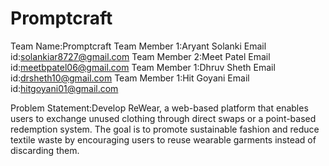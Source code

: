 # Promptcraft
Team Name:Promptcraft
Team Member 1:Aryant Solanki
Email id:solankiar8727@gmail.com
Team Member 2:Meet Patel
Email id:meetbpatel06@gmail.com
Team Member 1:Dhruv Sheth
Email id:drsheth10@gmail.com
Team Member 1:Hit Goyani
Email id:hitgoyani01@gmail.com

Problem Statement:Develop ReWear, a web-based platform that enables users to exchange unused clothing
through direct swaps or a point-based redemption system. The goal is to promote sustainable
fashion and reduce textile waste by encouraging users to reuse wearable garments instead of
discarding them.
